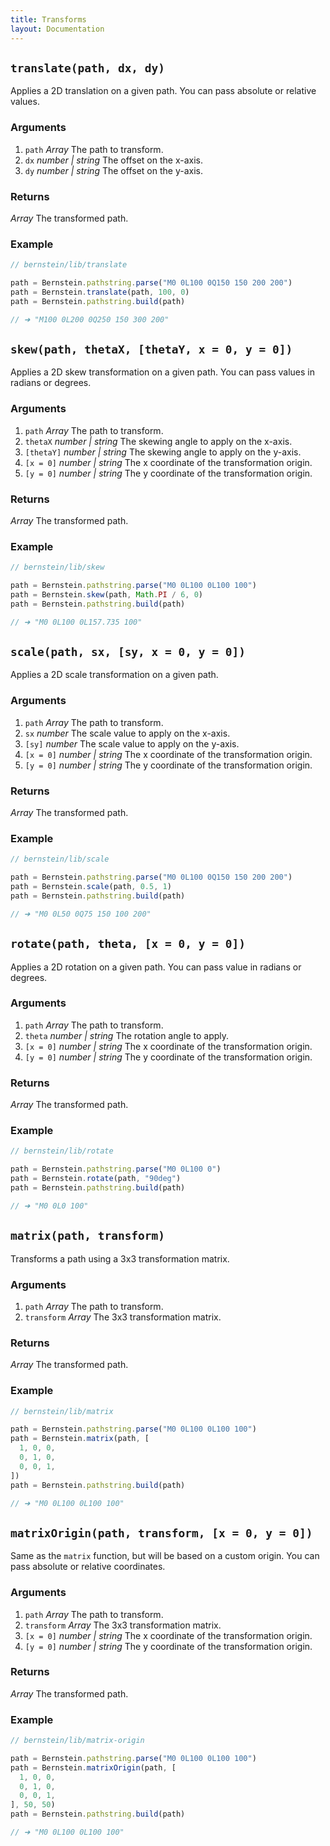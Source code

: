 ```yaml
---
title: Transforms
layout: Documentation
---
```


## `translate(path, dx, dy)`

Applies a 2D translation on a given path. You can pass absolute or relative values.

### Arguments

1. `path` *Array* The path to transform.
2. `dx` *number | string* The offset on the x-axis.
3. `dy` *number | string* The offset on the y-axis.

### Returns

*Array* The transformed path.

### Example

```js
// bernstein/lib/translate

path = Bernstein.pathstring.parse("M0 0L100 0Q150 150 200 200")
path = Bernstein.translate(path, 100, 0)
path = Bernstein.pathstring.build(path)

// ➜ "M100 0L200 0Q250 150 300 200"
```


## `skew(path, thetaX, [thetaY, x = 0, y = 0])`

Applies a 2D skew transformation on a given path. You can pass values in radians or degrees.

### Arguments

1. `path` *Array* The path to transform.
2. `thetaX` *number | string* The skewing angle to apply on the x-axis.
3. `[thetaY]` *number | string* The skewing angle to apply on the y-axis.
4. `[x = 0]` *number | string* The x coordinate of the transformation origin.
5. `[y = 0]` *number | string* The y coordinate of the transformation origin.

### Returns

*Array* The transformed path.

### Example

```js
// bernstein/lib/skew

path = Bernstein.pathstring.parse("M0 0L100 0L100 100")
path = Bernstein.skew(path, Math.PI / 6, 0)
path = Bernstein.pathstring.build(path)

// ➜ "M0 0L100 0L157.735 100"
```


## `scale(path, sx, [sy, x = 0, y = 0])`

Applies a 2D scale transformation on a given path.

### Arguments

1. `path` *Array* The path to transform.
2. `sx` *number* The scale value to apply on the x-axis.
3. `[sy]` *number* The scale value to apply on the y-axis.
4. `[x = 0]` *number | string* The x coordinate of the transformation origin.
5. `[y = 0]` *number | string* The y coordinate of the transformation origin.

### Returns

*Array* The transformed path.

### Example

```js
// bernstein/lib/scale

path = Bernstein.pathstring.parse("M0 0L100 0Q150 150 200 200")
path = Bernstein.scale(path, 0.5, 1)
path = Bernstein.pathstring.build(path)

// ➜ "M0 0L50 0Q75 150 100 200"
```


## `rotate(path, theta, [x = 0, y = 0])`

Applies a 2D rotation on a given path. You can pass value in radians or degrees.

### Arguments

1. `path` *Array* The path to transform.
2. `theta` *number | string* The rotation angle to apply.
3. `[x = 0]` *number | string* The x coordinate of the transformation origin.
4. `[y = 0]` *number | string* The y coordinate of the transformation origin.

### Returns

*Array* The transformed path.

### Example

```js
// bernstein/lib/rotate

path = Bernstein.pathstring.parse("M0 0L100 0")
path = Bernstein.rotate(path, "90deg")
path = Bernstein.pathstring.build(path)

// ➜ "M0 0L0 100"
```


## `matrix(path, transform)`

Transforms a path using a 3x3 transformation matrix.

### Arguments

1. `path` *Array* The path to transform.
2. `transform` *Array* The 3x3 transformation matrix.

### Returns

*Array* The transformed path.

### Example

```js
// bernstein/lib/matrix

path = Bernstein.pathstring.parse("M0 0L100 0L100 100")
path = Bernstein.matrix(path, [
  1, 0, 0,
  0, 1, 0,
  0, 0, 1,
])
path = Bernstein.pathstring.build(path)

// ➜ "M0 0L100 0L100 100"
```


## `matrixOrigin(path, transform, [x = 0, y = 0])`

Same as the `matrix` function, but will be based on a custom origin. You can pass absolute or relative coordinates.

### Arguments

1. `path` *Array* The path to transform.
2. `transform` *Array* The 3x3 transformation matrix.
3. `[x = 0]` *number | string* The x coordinate of the transformation origin.
4. `[y = 0]` *number | string* The y coordinate of the transformation origin.

### Returns

*Array* The transformed path.

### Example

```js
// bernstein/lib/matrix-origin

path = Bernstein.pathstring.parse("M0 0L100 0L100 100")
path = Bernstein.matrixOrigin(path, [
  1, 0, 0,
  0, 1, 0,
  0, 0, 1,
], 50, 50)
path = Bernstein.pathstring.build(path)

// ➜ "M0 0L100 0L100 100"
```
